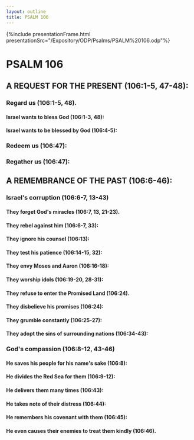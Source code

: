 ```yaml
---
layout: outline
title: PSALM 106
---
```

{%include presentationFrame.html presentationSrc="/Expository/ODP/Psalms/PSALM%20106.odp"%}

# PSALM 106 
## A REQUEST FOR THE PRESENT (106:1-5, 47-48): 
###  Regard us (106:1-5, 48). 
####  Israel wants to bless God (106:1-3, 48): 
####  Israel wants to be blessed by God (106:4-5): 
###  Redeem us (106:47): 
###  Regather us (106:47): 
## A REMEMBRANCE OF THE PAST (106:6-46): 
###  Israel\'s corruption (106:6-7, 13-43) 
####  They forget God\'s miracles (106:7, 13, 21-23). 
####  They rebel against him (106:6-7, 33): 
####  They ignore his counsel (106:13): 
####  They test his patience (106:14-15, 32): 
####  They envy Moses and Aaron (106:16-18): 
####  They worship idols (106:19-20, 28-31): 
####  They refuse to enter the Promised Land (106:24). 
####  They disbelieve his promises (106:24): 
####  They grumble constantly (106:25-27): 
####  They adopt the sins of surrounding nations (106:34-43): 
###  God\'s compassion (106:8-12, 43-46) 
####  He saves his people for his name\'s sake (106:8): 
####  He divides the Red Sea for them (106:9-12): 
####  He delivers them many times (106:43): 
####  He takes note of their distress (106:44): 
####  He remembers his covenant with them (106:45): 
####  He even causes their enemies to treat them kindly (106:46). 
